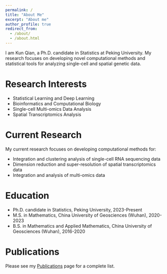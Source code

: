 ```yaml
---
permalink: /
title: "About Me"
excerpt: "About me"
author_profile: true
redirect_from: 
  - /about/
  - /about.html
---
```


I am Kun Qian, a Ph.D. candidate in Statistics at Peking University. My research focuses on developing novel computational methods and statistical tools for analyzing single-cell and spatial genetic data.

Research Interests
======
* Statistical Learning and Deep Learning
* Bioinformatics and Computational Biology
* Single-cell Multi-omics Data Analysis
* Spatial Transcriptomics Analysis

Current Research
======
My current research focuses on developing computational methods for:
* Integration and clustering analysis of single-cell RNA sequencing data
* Dimension reduction and super-resolution of spatial transcriptomics data
* Integration and analysis of multi-omics data

Education
======
* Ph.D. candidate in Statistics, Peking University, 2023-Present
* M.S. in Mathematics, China University of Geosciences (Wuhan), 2020-2023
* B.S. in Mathematics and Applied Mathematics, China University of Geosciences (Wuhan), 2016-2020

Publications
======
Please see my [Publications](/publications/) page for a complete list.